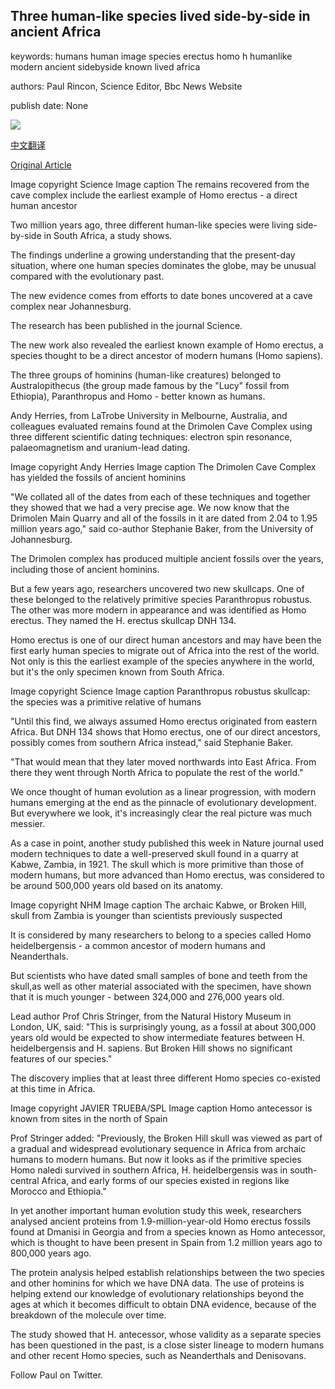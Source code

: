## Three human-like species lived side-by-side in ancient Africa

keywords: humans human image species erectus homo h humanlike modern ancient sidebyside known lived africa

authors: Paul Rincon, Science Editor, Bbc News Website

publish date: None

![](https://ichef.bbci.co.uk/news/1024/branded_news/C9B1/production/_111533615_drimolen.jpg)

[中文翻译](Three%20human-like%20species%20lived%20side-by-side%20in%20ancient%20Africa_zh.md)

[Original Article](https://www.bbc.com/news/science-environment-52133534)

Image copyright Science Image caption The remains recovered from the cave complex include the earliest example of Homo erectus - a direct human ancestor

Two million years ago, three different human-like species were living side-by-side in South Africa, a study shows.

The findings underline a growing understanding that the present-day situation, where one human species dominates the globe, may be unusual compared with the evolutionary past.

The new evidence comes from efforts to date bones uncovered at a cave complex near Johannesburg.

The research has been published in the journal Science.

The new work also revealed the earliest known example of Homo erectus, a species thought to be a direct ancestor of modern humans (Homo sapiens).

The three groups of hominins (human-like creatures) belonged to Australopithecus (the group made famous by the "Lucy" fossil from Ethiopia), Paranthropus and Homo - better known as humans.

Andy Herries, from LaTrobe University in Melbourne, Australia, and colleagues evaluated remains found at the Drimolen Cave Complex using three different scientific dating techniques: electron spin resonance, palaeomagnetism and uranium-lead dating.

Image copyright Andy Herries Image caption The Drimolen Cave Complex has yielded the fossils of ancient hominins

"We collated all of the dates from each of these techniques and together they showed that we had a very precise age. We now know that the Drimolen Main Quarry and all of the fossils in it are dated from 2.04 to 1.95 million years ago," said co-author Stephanie Baker, from the University of Johannesburg.

The Drimolen complex has produced multiple ancient fossils over the years, including those of ancient hominins.

But a few years ago, researchers uncovered two new skullcaps. One of these belonged to the relatively primitive species Paranthropus robustus. The other was more modern in appearance and was identified as Homo erectus. They named the H. erectus skullcap DNH 134.

Homo erectus is one of our direct human ancestors and may have been the first early human species to migrate out of Africa into the rest of the world. Not only is this the earliest example of the species anywhere in the world, but it's the only specimen known from South Africa.

Image copyright Science Image caption Paranthropus robustus skullcap: the species was a primitive relative of humans

"Until this find, we always assumed Homo erectus originated from eastern Africa. But DNH 134 shows that Homo erectus, one of our direct ancestors, possibly comes from southern Africa instead," said Stephanie Baker.

"That would mean that they later moved northwards into East Africa. From there they went through North Africa to populate the rest of the world."

We once thought of human evolution as a linear progression, with modern humans emerging at the end as the pinnacle of evolutionary development. But everywhere we look, it's increasingly clear the real picture was much messier.

As a case in point, another study published this week in Nature journal used modern techniques to date a well-preserved skull found in a quarry at Kabwe, Zambia, in 1921. The skull which is more primitive than those of modern humans, but more advanced than Homo erectus, was considered to be around 500,000 years old based on its anatomy.

Image copyright NHM Image caption The archaic Kabwe, or Broken Hill, skull from Zambia is younger than scientists previously suspected

It is considered by many researchers to belong to a species called Homo heidelbergensis - a common ancestor of modern humans and Neanderthals.

But scientists who have dated small samples of bone and teeth from the skull,as well as other material associated with the specimen, have shown that it is much younger - between 324,000 and 276,000 years old.

Lead author Prof Chris Stringer, from the Natural History Museum in London, UK, said: "This is surprisingly young, as a fossil at about 300,000 years old would be expected to show intermediate features between H. heidelbergensis and H. sapiens. But Broken Hill shows no significant features of our species."

The discovery implies that at least three different Homo species co-existed at this time in Africa.

Image copyright JAVIER TRUEBA/SPL Image caption Homo antecessor is known from sites in the north of Spain

Prof Stringer added: "Previously, the Broken Hill skull was viewed as part of a gradual and widespread evolutionary sequence in Africa from archaic humans to modern humans. But now it looks as if the primitive species Homo naledi survived in southern Africa, H. heidelbergensis was in south-central Africa, and early forms of our species existed in regions like Morocco and Ethiopia."

In yet another important human evolution study this week, researchers analysed ancient proteins from 1.9-million-year-old Homo erectus fossils found at Dmanisi in Georgia and from a species known as Homo antecessor, which is thought to have been present in Spain from 1.2 million years ago to 800,000 years ago.

The protein analysis helped establish relationships between the two species and other hominins for which we have DNA data. The use of proteins is helping extend our knowledge of evolutionary relationships beyond the ages at which it becomes difficult to obtain DNA evidence, because of the breakdown of the molecule over time.

The study showed that H. antecessor, whose validity as a separate species has been questioned in the past, is a close sister lineage to modern humans and other recent Homo species, such as Neanderthals and Denisovans.

Follow Paul on Twitter.